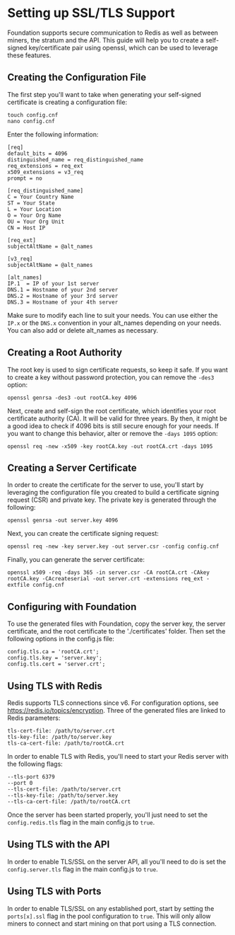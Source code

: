 Setting up SSL/TLS Support
=============
Foundation supports secure communication to Redis as well as between miners, the stratum and the API. This guide will help you to create a self-signed key/certificate pair using openssl, which can be used to leverage these features.

Creating the Configuration File
--------------------
The first step you'll want to take when generating your self-signed certificate is creating a configuration file:

```
touch config.cnf
nano config.cnf
```

Enter the following information:

```
[req]
default_bits = 4096
distinguished_name = req_distinguished_name
req_extensions = req_ext
x509_extensions = v3_req
prompt = no

[req_distinguished_name]
C = Your Country Name
ST = Your State
L = Your Location
O = Your Org Name
OU = Your Org Unit
CN = Host IP

[req_ext]
subjectAltName = @alt_names

[v3_req]
subjectAltName = @alt_names

[alt_names]
IP.1  = IP of your 1st server
DNS.1 = Hostname of your 2nd server
DNS.2 = Hostname of your 3rd server
DNS.3 = Hostname of your 4th server
```

Make sure to modify each line to suit your needs. You can use either the `IP.x` or the `DNS.x` convention in your alt_names depending on your needs. You can also add or delete alt_names as necessary.

Creating a Root Authority
--------------------
The root key is used to sign certificate requests, so keep it safe. If you want to create a key without password protection, you can remove the `-des3` option:

```
openssl genrsa -des3 -out rootCA.key 4096
```

Next, create and self-sign the root certificate, which identifies your root certificate authority (CA). It will be valid for three years. By then, it might be a good idea to check if 4096 bits is still secure enough for your needs. If you want to change this behavior, alter or remove the `-days 1095` option:

```
openssl req -new -x509 -key rootCA.key -out rootCA.crt -days 1095
```

Creating a Server Certificate
--------------------
In order to create the certificate for the server to use, you'll start by leveraging the configuration file you created to build a certificate signing request (CSR) and private key. The private key is generated through the following:

```
openssl genrsa -out server.key 4096
```

Next, you can create the certificate signing request:

```
openssl req -new -key server.key -out server.csr -config config.cnf
```

Finally, you can generate the server certificate:

```
openssl x509 -req -days 365 -in server.csr -CA rootCA.crt -CAkey rootCA.key -CAcreateserial -out server.crt -extensions req_ext -extfile config.cnf
```

Configuring with Foundation
------------------------------------
To use the generated files with Foundation, copy the server key, the server certificate, and the root certificate to the './certificates' folder. Then set the following options in the config.js file:

```
config.tls.ca = 'rootCA.crt';
config.tls.key = 'server.key';
config.tls.cert = 'server.crt';
```

Using TLS with Redis
-----------------------
Redis supports TLS connections since v6. For configuration options, see https://redis.io/topics/encryption. Three of the generated files are linked to Redis parameters:

```
tls-cert-file: /path/to/server.crt
tls-key-file: /path/to/server.key
tls-ca-cert-file: /path/to/rootCA.crt
```

In order to enable TLS with Redis, you'll need to start your Redis server with the following flags:

```
--tls-port 6379
--port 0
--tls-cert-file: /path/to/server.crt
--tls-key-file: /path/to/server.key
--tls-ca-cert-file: /path/to/rootCA.crt
```

Once the server has been started properly, you'll just need to set the `config.redis.tls` flag in the main config.js to `true`.

Using TLS with the API
-----------------------
In order to enable TLS/SSL on the server API, all you'll need to do is set the `config.server.tls` flag in the main config.js to `true`.

Using TLS with Ports
-----------------------
In order to enable TLS/SSL on any established port, start by setting the `ports[x].ssl` flag in the pool configuration to `true`. This will only allow miners to connect and start mining on that port using a TLS connection.
